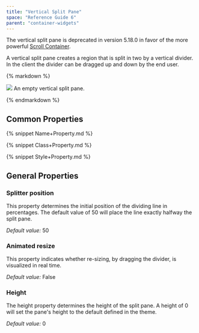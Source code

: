 ```yaml
---
title: "Vertical Split Pane"
space: "Reference Guide 6"
parent: "container-widgets"
---
```



The vertical split pane is deprecated in version 5.18.0 in favor of the more powerful [Scroll Container](scroll-container).

A vertical split pane creates a region that is split in two by a vertical divider. In the client the divider can be dragged up and down by the end user.

<div class="alert alert-info">{% markdown %}

![](attachments/819203/918040.png)
An empty vertical split pane.

{% endmarkdown %}</div>

## Common Properties

{% snippet Name+Property.md %}

{% snippet Class+Property.md %}

{% snippet Style+Property.md %}

## General Properties

### Splitter position

This property determines the initial position of the dividing line in percentages. The default value of 50 will place the line exactly halfway the split pane.

_Default value:_ 50

### Animated resize

This property indicates whether re-sizing, by dragging the divider, is visualized in real time.

_Default value:_ False

### Height

The height property determines the height of the split pane. A height of 0 will set the pane's height to the default defined in the theme.

_Default value:_ 0
